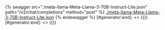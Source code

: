 [#generator:start]: <> ({ "template": "openapi" })
[#generator:start]: <> ({ "template": "openapi" })
{% swagger src="./meta-llama-Meta-Llama-3-70B-Instruct-Lite.json" path="/v2/chat/completions" method="post" %}
[./meta-llama-Meta-Llama-3-70B-Instruct-Lite.json](./meta-llama-Meta-Llama-3-70B-Instruct-Lite.json)
{% endswagger %}
[#generator:end]: <> ({})
[#generator:end]: <> ({})